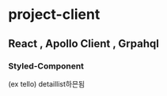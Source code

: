 # project-client

## React , Apollo Client , Grpahql

### Styled-Component

(ex tello) detaillist하믄됨

